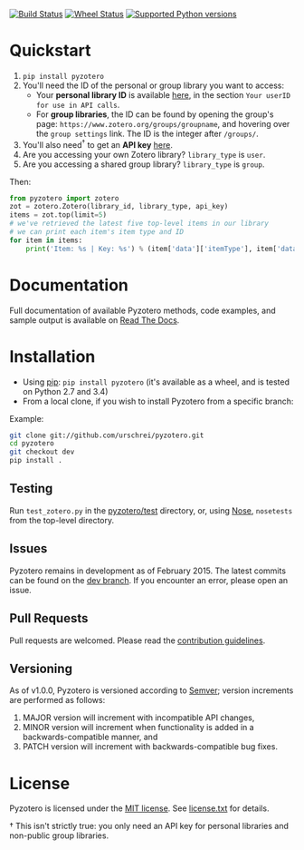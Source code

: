 [![Build Status](https://travis-ci.org/urschrei/pyzotero.png?branch=dev)](https://travis-ci.org/urschrei/pyzotero) [![Wheel Status](https://pypip.in/wheel/Pyzotero/badge.svg?style=flat)](https://pypi.python.org/pypi/Pyzotero/) [![Supported Python versions](https://pypip.in/py_versions/Pyzotero/badge.svg?style=flat)](https://pypi.python.org/pypi/Pyzotero/)

# Quickstart #

1. `pip install pyzotero`
2. You'll need the ID of the personal or group library you want to access:
    - Your **personal library ID** is available [here](https://www.zotero.org/settings/keys), in the section `Your userID for use in API calls`.
    - For **group libraries**, the ID can be found by opening the group's page: `https://www.zotero.org/groups/groupname`, and hovering over the `group settings` link. The ID is the integer after `/groups/`.
3. You'll also need<sup>†</sup> to get an **API key** [here][2].
4. Are you accessing your own Zotero library? `library_type` is `user`.
5. Are you accessing a shared group library? `library_type` is `group`.  

Then:

``` python
from pyzotero import zotero
zot = zotero.Zotero(library_id, library_type, api_key)
items = zot.top(limit=5)
# we've retrieved the latest five top-level items in our library
# we can print each item's item type and ID
for item in items:
    print('Item: %s | Key: %s') % (item['data']['itemType'], item['data']['key'])
```

# Documentation #
Full documentation of available Pyzotero methods, code examples, and sample output is available on [Read The Docs][3].

# Installation #
* Using [pip][10]: `pip install pyzotero` (it's available as a wheel, and is tested on Python 2.7 and 3.4)
* From a local clone, if you wish to install Pyzotero from a specific branch: 

Example:

``` bash
git clone git://github.com/urschrei/pyzotero.git
cd pyzotero
git checkout dev
pip install .
```

## Testing ##

Run `test_zotero.py` in the [pyzotero/test](test) directory, or, using [Nose][7], `nosetests` from the top-level directory.

## Issues ##

Pyzotero remains in development as of February 2015. The latest commits can be found on the [dev branch][9]. If you encounter an error, please open an issue.

## Pull Requests ##

Pull requests are welcomed. Please read the [contribution guidelines](CONTRIBUTING.md). 

## Versioning ##
As of v1.0.0, Pyzotero is versioned according to [Semver](http://semver.org); version increments are performed as follows:  



1. MAJOR version will increment with incompatible API changes,
2. MINOR version will increment when functionality is added in a backwards-compatible manner, and
3. PATCH version will increment with backwards-compatible bug fixes.

# License #

Pyzotero is licensed under the [MIT license][8]. See [license.txt](license.txt) for details.  

[1]: https://www.zotero.org/support/dev/web_api/v3/start
[2]: https://www.zotero.org/settings/keys/new
[3]: http://pyzotero.readthedocs.org/en/latest/
[4]: http://packages.python.org/Pyzotero/
[5]: http://feedparser.org
[6]: http://pypi.python.org/pypi/pip
[7]: https://nose.readthedocs.org/en/latest/
[8]: http://opensource.org/licenses/MIT
[9]: https://github.com/urschrei/pyzotero/tree/dev
[10]: http://www.pip-installer.org/en/latest/index.html
† This isn't strictly true: you only need an API key for personal libraries and non-public group libraries.

